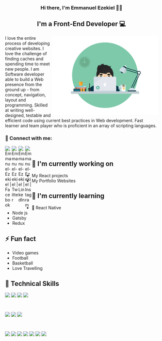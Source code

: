 
<h3 align="center">
Hi there, I'm Emmanuel Ezekiel 👨‍💻
</h3>

<h2 align="center">
I'm a Front-End Developer 💻 
</h2> 

<img src="https://github.com/nirala69/nirala69/blob/master/70804f7e25b11f29db904f2fa7b4cd9d.gif" width="350" align='right'>

I love the entire process of developing creative websites. I love the challenge of finding caches and spending time to meet new people. I am Software developer able to build a Web presence from the ground up - from concept, navigation, layout and programming. Skilled at writing well-designed, testable and efficient code using current best practices in Web development. Fast learner and team player who is proficient in an array of scripting languages.

### 🤝 Connect with me:


<a href="https://facebook.com/emamex"><img align="left" alt="Emmanuel-Ezekiel | Facebook" width="22px" src="https://cdn.jsdelivr.net/npm/simple-icons@v3/icons/facebook.svg" /></a>
<a href="https://twitter.com/emagency95"><img align="left" alt="Emmanuel-Ezekiel  | Twitter" width="22px" src="https://cdn.jsdelivr.net/npm/simple-icons@v3/icons/twitter.svg" /></a>
<a href="https://www.linkedin.com/in/Emmanuel-Ezekiel/"><img align="left" alt="Emmanuel-Ezekiel  | LinkedIn" width="22px" src="https://cdn.jsdelivr.net/npm/simple-icons@v3/icons/linkedin.svg" /></a>
<a href="https://instagram.com/rungee.codes"><img align="left" alt="Emmanuel-Ezekiel  | Instagram" width="22px" src="https://cdn.jsdelivr.net/npm/simple-icons@v3/icons/instagram.svg" /></a>

</br>

## 🔭 I'm currently working on

- My React projects
- My Portfolio Websites

## 🌱 I'm currently learning

- 📱 React Native
- Node js
- Gatsby
- Redux

## ⚡ Fun fact

- Video games
- Football
- Basketball
- Love Travelling

## 💼 Technical Skills

![](https://img.shields.io/badge/Code-React-informational?style=flat&logo=react&color=61DAFB)
![](https://img.shields.io/badge/Code-Redux-informational?style=flat&logo=Redux&color=764ABC)
![](https://img.shields.io/badge/Code-JavaScript-informational?style=flat&logo=JavaScript&color=F7DF1E)
![](https://img.shields.io/badge/Code-HTML5-informational?style=flat&logo=HTML5&color=E34F26)

</br>

![](https://img.shields.io/badge/Style-Bootstrap-informational?style=flat&logo=Bootstrap&color=7952B3)
![](https://img.shields.io/badge/Style-CSS3-informational?style=flat&logo=CSS3&color=1572B6)
![](https://img.shields.io/badge/Style-SASS-informational?style=flat&logo=SASS&Color=white)


</br>

![](https://img.shields.io/badge/Tools-Figma-informational?style=flat&logo=Figma&color=F24E1E)
![](https://img.shields.io/badge/Tools-NPM-informational?style=flat&logo=NPM&color=CB3837)
![](https://img.shields.io/badge/Tools-Netlify-informational?style=flat&logo=netlify&color=00C7B7)
![](https://img.shields.io/badge/Tools-Git-informational?style=flat&logo=Git&color=F05032)
![](https://img.shields.io/badge/Tools-GitHub-informational?style=flat&logo=GitHub&color=181717)
![](https://img.shields.io/badge/yarn-%232C8EBB.svg?style=for-the-badge&logo=yarn&logoColor=white)
![](https://img.shields.io/badge/Visual%20Studio-5C2D91.svg?style=for-the-badge&logo=visual-studio&logoColor=white)

